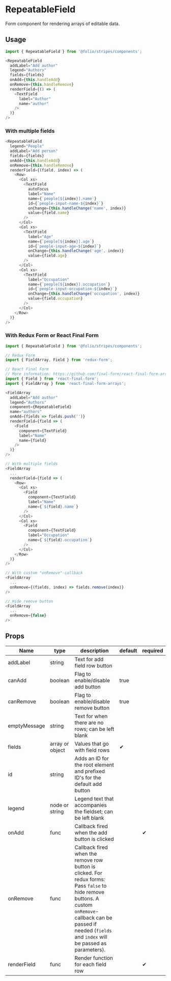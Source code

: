 # RepeatableField
Form component for rendering arrays of editable data.

## Usage
```js
import { RepeatableField } from '@folio/stripes/components';

<RepeatableField
  addLabel="Add author"
  legend="Authors"
  fields={fields}
  onAdd={this.handleAdd}
  onRemove={this.handleRemove}
  renderField={() => (
    <TextField
      label="Author"
      name="author"
    />
  )}
/>
```

### With multiple fields
```js
<RepeatableField
  legend="People"
  addLabel="Add person"
  fields={fields}
  onAdd={this.handleAdd}
  onRemove={this.handleRemove}
  renderField={(field, index) => (
    <Row>
      <Col xs>
        <TextField
          autoFocus
          label="Name"
          name={`people[${index}].name`}
          id={`people-input-name-${index}`}
          onChange={this.handleChange('name', index)} 
          value={field.name}
        />
      </Col>
      <Col xs>
        <TextField
          label="Age"
          name={`people[${index}].age`}
          id={`people-input-age-${index}`}
          onChange={this.handleChange('age', index)}  
          value={field.age}
        />
      </Col>
      <Col xs>
        <TextField
          label="Occupation"
          name={`people[${index}].occupation`}
          id={`people-input-occupation-${index}`}
          onChange={this.handleChange('occupation', index)}  
          value={field.occupation}
        />
      </Col>
    </Row>
  )}
/>
```

### With Redux Form or React Final Form
```js
import { RepeatableField } from '@folio/stripes/components';

// Redux Form
import { FieldArray, Field } from 'redux-form';

// React Final Form
// More information: https://github.com/final-form/react-final-form-arrays
import { Field } from 'react-final-form';
import { FieldArray } from 'react-final-form-arrays';

<FieldArray
  addLabel="Add author"
  legend="Authors"
  component={RepeatableField}
  name="authors"
  onAdd={fields => fields.push('')}
  renderField={field => (
    <Field
      component={TextField}
      label="Name"
      name={field}
    />
  )}
/>

// With multiple fields
<FieldArray
  ...
  renderField={field => (
    <Row>
      <Col xs>
        <Field
          component={TextField}
          label="Name"
          name={`${field}.name`}
        />
      </Col>
      <Col xs>
        <Field
          component={TextField}
          label="Occupation"
          name={`${field}.occupation`}
        />
      </Col>
    </Row>
  )}
/>

// With custom "onRemove"-callback
<FieldArray
  ...
  onRemove={(fields, index) => fields.remove(index)}
/>

// Hide remove button
<FieldArray
  ...
  onRemove={false}
/>
```

## Props
Name | type | description | default | required
--- | --- | --- | --- | ---
addLabel | string | Text for add field row button |
canAdd | boolean | Flag to enable/disable add button | true
canRemove | boolean | Flag to enable/disable remove button | true
emptyMessage | string | Text for when there are no rows; can be left blank |
fields | array or object | Values that go with field rows | &#10004;
id | string | Adds an ID for the root element and prefixed ID's for the default add button |
legend | node or string | Legend text that accompanies the fieldset; can be left blank |
onAdd | func | Callback fired when the add button is clicked |  | &#10004;
onRemove | func | Callback fired when the remove row button is clicked. For redux forms: Pass `false` to hide remove buttons. A custom `onRemove`-callback can be passed if needed (`fields` and `index` will be passed as parameters). |  |
renderField | func | Render function for each field row |  | &#10004;
